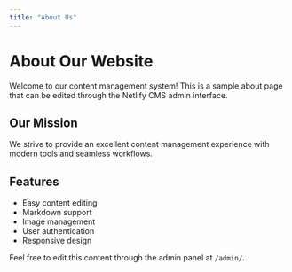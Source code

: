 ```yaml
---
title: "About Us"
---
```


# About Our Website

Welcome to our content management system! This is a sample about page that can be edited through the Netlify CMS admin interface.

## Our Mission

We strive to provide an excellent content management experience with modern tools and seamless workflows.

## Features

- Easy content editing
- Markdown support
- Image management
- User authentication
- Responsive design

Feel free to edit this content through the admin panel at `/admin/`.